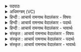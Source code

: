 <details><summary>पदपाठः</summary>

वि꣣व्य꣡क्थ꣢। म꣣हिना꣢। वृ꣣षन्। भक्ष꣢म्। सो꣡म꣢꣯स्य। जा꣣गृवे। यः꣢। इ꣣न्द्र। जठ꣡रे꣢षु। ते꣣। १६६१।
</details>

<details><summary>अधिमन्त्रम् (VC)</summary>

- इन्द्रः
- श्रुतकक्षः सुकक्षो वा आङ्गिरसः
- गायत्री
- षड्जः
</details>

<details><summary>हिन्दी : आचार्य रामनाथ वेदालंकार - विषयः</summary>

अब जीवात्मा को उद्बोधन देते हैं।
</details>

<details><summary>हिन्दी : आचार्य रामनाथ वेदालंकार - पदार्थः</summary>

पदार्थान्वयभाषाः -  हे(वृषन्)बलवान्(जागृवे)जागरूक(इन्द्र)जीवात्मन्!तू(महिना)अपनी महिमा से(सोमस्य)ज्ञान-रस और आनन्द-रस के(भक्षम्)भाग को(विव्यक्थ)विस्तारित कर, (यः)जो भाग(ते)तेरे(जठरेषु)अन्दर है ॥२॥
</details>

<details><summary>हिन्दी : आचार्य रामनाथ वेदालंकार - भावार्थः</summary>

भावार्थभाषाः -  मनुष्य जिस भी ज्ञान वा आनन्द को सञ्चित करता है,उसका विस्तार उसे निरन्तर करते रहना चाहिए ॥२॥
</details>

<details><summary>संस्कृत : आचार्य रामनाथ वेदालंकार - विषयः</summary>

अथजीवात्मानमुद्बोधयति।
</details>

<details><summary>संस्कृत : आचार्य रामनाथ वेदालंकार - पदार्थः</summary>

पदार्थान्वयभाषाः -  हे(वृषन्)बलवान्(जागृवे)जागरूक(इन्द्र)जीवात्मन्!त्वम्(महिना)स्वमहिम्ना(सोमस्य)ज्ञानरसस्य आनन्दरसस्य च(भक्षम्)भागम्।[भजतेर्वा बाहुलकादौणादिकः स प्रत्ययः।] (विव्यक्थ)विस्तारय।[व्यचतेर्लोडर्थे लिट्।] (यः)भागः(ते)तव(जठरेषु)उदरेषु,अभ्यन्तरे इति यावत्,वर्तते इति शेषः ॥२॥
</details>

<details><summary>संस्कृत : आचार्य रामनाथ वेदालंकार - भावार्थः</summary>

भावार्थभाषाः -  मनुष्यो यदपि ज्ञानमानन्दं वा सञ्चिनोति तस्य विस्तारस्तेन सततं विधेयः ॥२॥
</details>